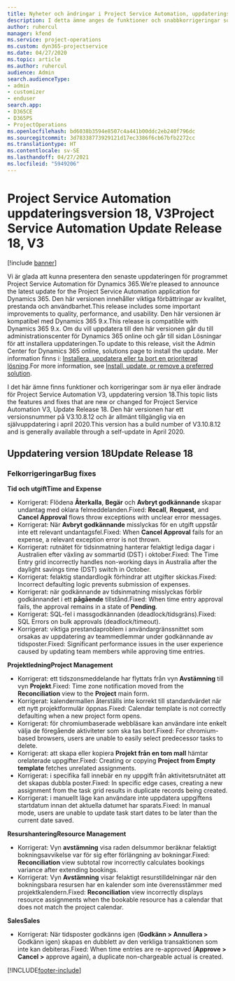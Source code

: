 ```yaml
---
title: Nyheter och ändringar i Project Service Automation, uppdateringsversion 18, V3
description: I detta ämne anges de funktioner och snabbkorrigeringar som finns tillgängliga i Project Service Automation, uppdateringsversion 18, V3.
author: ruhercul
manager: kfend
ms.service: project-operations
ms.custom: dyn365-projectservice
ms.date: 04/27/2020
ms.topic: article
ms.author: ruhercul
audience: Admin
search.audienceType:
- admin
- customizer
- enduser
search.app:
- D365CE
- D365PS
- ProjectOperations
ms.openlocfilehash: bd6038b3594e8507c4a441b00ddc2eb240f796dc
ms.sourcegitcommit: 3d78338773929121d17ec3386f6cb67bfb2272cc
ms.translationtype: HT
ms.contentlocale: sv-SE
ms.lasthandoff: 04/27/2021
ms.locfileid: "5949206"
---
```

# <a name="project-service-automation-update-release-18-v3"></a><span data-ttu-id="75b3d-103">Project Service Automation uppdateringsversion 18, V3</span><span class="sxs-lookup"><span data-stu-id="75b3d-103">Project Service Automation Update Release 18, V3</span></span>

[!include [banner](../includes/psa-now-project-operations.md)]

<span data-ttu-id="75b3d-104">Vi är glada att kunna presentera den senaste uppdateringen för programmet Project Service Automation för Dynamics 365.</span><span class="sxs-lookup"><span data-stu-id="75b3d-104">We’re pleased to announce the latest update for the Project Service Automation application for Dynamics 365.</span></span> <span data-ttu-id="75b3d-105">Den här versionen innehåller viktiga förbättringar av kvalitet, prestanda och användbarhet.</span><span class="sxs-lookup"><span data-stu-id="75b3d-105">This release includes some important improvements to quality, performance, and usability.</span></span> <span data-ttu-id="75b3d-106">Den här versionen är kompatibel med Dynamics 365 9.x.</span><span class="sxs-lookup"><span data-stu-id="75b3d-106">This release is compatible with Dynamics 365 9.x.</span></span> <span data-ttu-id="75b3d-107">Om du vill uppdatera till den här versionen går du till administrationscenter för Dynamics 365 online och går till sidan Lösningar för att installera uppdateringen.</span><span class="sxs-lookup"><span data-stu-id="75b3d-107">To update to this release, visit the Admin Center for Dynamics 365 online, solutions page to install the update.</span></span> <span data-ttu-id="75b3d-108">Mer information finns i: [Installera, uppdatera eller ta bort en prioriterad lösning](/power-platform/admin/install-remove-preferred-solution).</span><span class="sxs-lookup"><span data-stu-id="75b3d-108">For more information, see [Install, update, or remove a preferred solution](/power-platform/admin/install-remove-preferred-solution).</span></span>

<span data-ttu-id="75b3d-109">I det här ämne finns funktioner och korrigeringar som är nya eller ändrade för Project Service Automation V3, uppdatering version 18.</span><span class="sxs-lookup"><span data-stu-id="75b3d-109">This topic lists the features and fixes that are new or changed for Project Service Automation V3, Update Release 18.</span></span> <span data-ttu-id="75b3d-110">Den här versionen har ett versionsnummer på V3.10.8.12 och är allmänt tillgänglig via en självuppdatering i april 2020.</span><span class="sxs-lookup"><span data-stu-id="75b3d-110">This version has a build number of V3.10.8.12 and is generally available through a self-update in April 2020.</span></span>

## <a name="update-release-18"></a><span data-ttu-id="75b3d-111">Uppdatering version 18</span><span class="sxs-lookup"><span data-stu-id="75b3d-111">Update Release 18</span></span>

### <a name="bug-fixes"></a><span data-ttu-id="75b3d-112">Felkorrigeringar</span><span class="sxs-lookup"><span data-stu-id="75b3d-112">Bug fixes</span></span>

<span data-ttu-id="75b3d-113">**Tid och utgift**</span><span class="sxs-lookup"><span data-stu-id="75b3d-113">**Time and Expense**</span></span>

- <span data-ttu-id="75b3d-114">Korrigerat: Flödena **Återkalla**, **Begär** och **Avbryt godkännande** skapar undantag med oklara felmeddelanden.</span><span class="sxs-lookup"><span data-stu-id="75b3d-114">Fixed: **Recall**, **Request**, and **Cancel Approval** flows throw exceptions with unclear error messages.</span></span>
- <span data-ttu-id="75b3d-115">Korrigerat: När **Avbryt godkännande** misslyckas för en utgift uppstår inte ett relevant undantagsfel.</span><span class="sxs-lookup"><span data-stu-id="75b3d-115">Fixed: When **Cancel Approval** fails for an expense, a relevant exception error is not thrown.</span></span>
- <span data-ttu-id="75b3d-116">Korrigerat: rutnätet för tidsinmatning hanterar felaktigt lediga dagar i Australien efter växling av sommartid (DST) i oktober.</span><span class="sxs-lookup"><span data-stu-id="75b3d-116">Fixed: The Time Entry grid incorrectly handles non-working days in Australia after the daylight savings time (DST) switch in October.</span></span>
- <span data-ttu-id="75b3d-117">Korrigerat: felaktig standardlogik förhindrar att utgifter skickas.</span><span class="sxs-lookup"><span data-stu-id="75b3d-117">Fixed: Incorrect defaulting logic prevents submission of expenses.</span></span>
- <span data-ttu-id="75b3d-118">Korrigerat: när godkännande av tidsinmatning misslyckas förblir godkännandet i ett **pågående** tillstånd.</span><span class="sxs-lookup"><span data-stu-id="75b3d-118">Fixed: When time entry approval fails, the approval remains in a state of **Pending**.</span></span>
- <span data-ttu-id="75b3d-119">Korrigerat: SQL-fel i massgodkännanden (deadlock/tidsgräns).</span><span class="sxs-lookup"><span data-stu-id="75b3d-119">Fixed: SQL Errors on bulk approvals (deadlock/timeout).</span></span>
- <span data-ttu-id="75b3d-120">Korrigerat: viktiga prestandaproblem i användargränssnittet som orsakas av uppdatering av teammedlemmar under godkännande av tidsposter.</span><span class="sxs-lookup"><span data-stu-id="75b3d-120">Fixed: Significant performance issues in the user experience caused by updating team members while approving time entries.</span></span>

<span data-ttu-id="75b3d-121">**Projektledning**</span><span class="sxs-lookup"><span data-stu-id="75b3d-121">**Project Management**</span></span>

- <span data-ttu-id="75b3d-122">Korrigerat: ett tidszonsmeddelande har flyttats från vyn **Avstämning** till vyn **Projekt**.</span><span class="sxs-lookup"><span data-stu-id="75b3d-122">Fixed: Time zone notification moved from the **Reconciliation** view to the **Project** main form.</span></span>
- <span data-ttu-id="75b3d-123">Korrigerat: kalendermallen återställs inte korrekt till standardvärdet när ett nytt projektformulär öppnas.</span><span class="sxs-lookup"><span data-stu-id="75b3d-123">Fixed: Calendar template is not correctly defaulting when a new project form opens.</span></span>
- <span data-ttu-id="75b3d-124">Korrigerat: för chromiumbaserade webbläsare kan användare inte enkelt välja de föregående aktiviteter som ska tas bort.</span><span class="sxs-lookup"><span data-stu-id="75b3d-124">Fixed: For chromium-based browsers, users are unable to easily select predecessor tasks to delete.</span></span>
- <span data-ttu-id="75b3d-125">Korrigerat: att skapa eller kopiera **Projekt från en tom mall** hämtar orelaterade uppgifter.</span><span class="sxs-lookup"><span data-stu-id="75b3d-125">Fixed: Creating or copying **Project from Empty template** fetches unrelated assignments.</span></span>
- <span data-ttu-id="75b3d-126">Korrigerat: i specifika fall innebär en ny uppgift från aktivitetsrutnätet att det skapas dubbla poster.</span><span class="sxs-lookup"><span data-stu-id="75b3d-126">Fixed: In specific edge cases, creating a new assignment from the task grid results in duplicate records being created.</span></span>
- <span data-ttu-id="75b3d-127">Korrigerat: i manuellt läge kan användare inte uppdatera uppgiftens startdatum innan det aktuella datumet har sparats.</span><span class="sxs-lookup"><span data-stu-id="75b3d-127">Fixed: In manual mode, users are unable to update task start dates to be later than the current date saved.</span></span>

<span data-ttu-id="75b3d-128">**Resurshantering**</span><span class="sxs-lookup"><span data-stu-id="75b3d-128">**Resource Management**</span></span>

- <span data-ttu-id="75b3d-129">Korrigerat: Vyn **avstämning** visa raden delsummor beräknar felaktigt bokningsavvikelse var för sig efter förlängning av bokningar.</span><span class="sxs-lookup"><span data-stu-id="75b3d-129">Fixed: **Reconciliation** view subtotal row incorrectly calculates bookings variance after extending bookings.</span></span>
- <span data-ttu-id="75b3d-130">Korrigerat: Vyn **Avstämning** visar felaktigt resurstilldelningar när den bokningsbara resursen har en kalender som inte överensstämmer med projektkalendern.</span><span class="sxs-lookup"><span data-stu-id="75b3d-130">Fixed: **Reconciliation** view incorrectly displays resource assignments when the bookable resource has a calendar that does not match the project calendar.</span></span>

<span data-ttu-id="75b3d-131">**Sales**</span><span class="sxs-lookup"><span data-stu-id="75b3d-131">**Sales**</span></span>

- <span data-ttu-id="75b3d-132">Korrigerat: När tidsposter godkänns igen (**Godkänn > Annullera >** Godkänn igen) skapas en dubblett av den verkliga transaktionen som inte kan debiteras.</span><span class="sxs-lookup"><span data-stu-id="75b3d-132">Fixed: When time entries are re-approved (**Approve > Cancel >** approve again), a duplicate non-chargeable actual is created.</span></span>


[!INCLUDE[footer-include](../includes/footer-banner.md)]